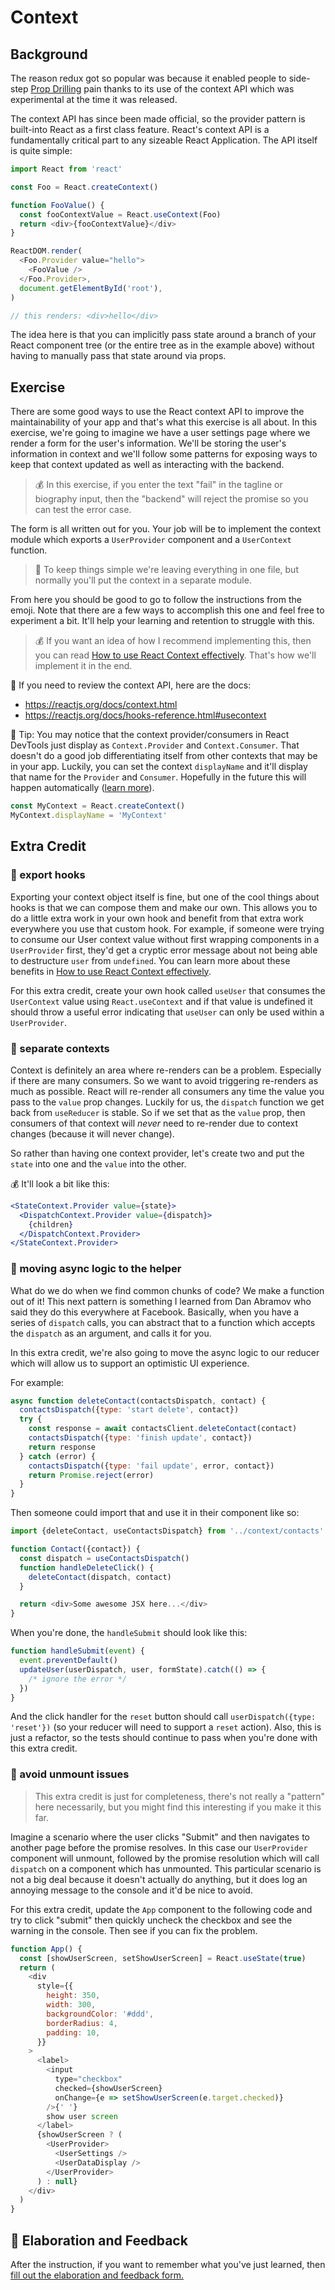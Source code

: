 # Context

## Background

The reason redux got so popular was because it enabled people to side-step
[Prop Drilling](https://kentcdodds.com/blog/prop-drilling) pain thanks to its
use of the context API which was experimental at the time it was released.

The context API has since been made official, so the provider pattern is
built-into React as a first class feature. React's context API is a
fundamentally critical part to any sizeable React Application. The API itself is
quite simple:

```javascript
import React from 'react'

const Foo = React.createContext()

function FooValue() {
  const fooContextValue = React.useContext(Foo)
  return <div>{fooContextValue}</div>
}

ReactDOM.render(
  <Foo.Provider value="hello">
    <FooValue />
  </Foo.Provider>,
  document.getElementById('root'),
)

// this renders: <div>hello</div>
```

The idea here is that you can implicitly pass state around a branch of your
React component tree (or the entire tree as in the example above) without having
to manually pass that state around via props.

## Exercise

There are some good ways to use the React context API to improve the
maintainability of your app and that's what this exercise is all about. In this
exercise, we're going to imagine we have a user settings page where we render a
form for the user's information. We'll be storing the user's information in
context and we'll follow some patterns for exposing ways to keep that context
updated as well as interacting with the backend.

> 💰 In this exercise, if you enter the text "fail" in the tagline or biography
> input, then the "backend" will reject the promise so you can test the error
> case.

The form is all written out for you. Your job will be to implement the context
module which exports a `UserProvider` component and a `UserContext` function.

> 🦉 To keep things simple we're leaving everything in one file, but normally
> you'll put the context in a separate module.

From here you should be good to go to follow the instructions from the emoji.
Note that there are a few ways to accomplish this one and feel free to
experiment a bit. It'll help your learning and retention to struggle with this.

> 💰 If you want an idea of how I recommend implementing this, then you can read
> [How to use React Context effectively](https://kentcdodds.com/blog/how-to-use-react-context-effectively).
> That's how we'll implement it in the end.

📜 If you need to review the context API, here are the docs:

- https://reactjs.org/docs/context.html
- https://reactjs.org/docs/hooks-reference.html#usecontext

🦉 Tip: You may notice that the context provider/consumers in React DevTools
just display as `Context.Provider` and `Context.Consumer`. That doesn't do a
good job differentiating itself from other contexts that may be in your app.
Luckily, you can set the context `displayName` and it'll display that name for
the `Provider` and `Consumer`. Hopefully in the future this will happen
automatically ([learn more](https://github.com/babel/babel/issues/11241)).

```javascript
const MyContext = React.createContext()
MyContext.displayName = 'MyContext'
```

## Extra Credit

### 💯 export hooks

Exporting your context object itself is fine, but one of the cool things about
hooks is that we can compose them and make our own. This allows you to do a
little extra work in your own hook and benefit from that extra work everywhere
you use that custom hook. For example, if someone were trying to consume our
User context value without first wrapping components in a `UserProvider` first,
they'd get a cryptic error message about not being able to destructure `user`
from `undefined`. You can learn more about these benefits in
[How to use React Context effectively](https://kentcdodds.com/blog/how-to-use-react-context-effectively).

For this extra credit, create your own hook called `useUser` that consumes the
`UserContext` value using `React.useContext` and if that value is undefined it
should throw a useful error indicating that `useUser` can only be used within a
`UserProvider`.

### 💯 separate contexts

Context is definitely an area where re-renders can be a problem. Especially if
there are many consumers. So we want to avoid triggering re-renders as much as
possible. React will re-render all consumers any time the value you pass to the
`value` prop changes. Luckily for us, the `dispatch` function we get back from
`useReducer` is stable. So if we set that as the `value` prop, then consumers of
that context will _never_ need to re-render due to context changes (because it
will never change).

So rather than having one context provider, let's create two and put the `state`
into one and the `value` into the other.

💰 It'll look a bit like this:

```jsx
<StateContext.Provider value={state}>
  <DispatchContext.Provider value={dispatch}>
    {children}
  </DispatchContext.Provider>
</StateContext.Provider>
```

### 💯 moving async logic to the helper

What do we do when we find common chunks of code? We make a function out of it!
This next pattern is something I learned from Dan Abramov who said they do this
everywhere at Facebook. Basically, when you have a series of `dispatch` calls,
you can abstract that to a function which accepts the `dispatch` as an argument,
and calls it for you.

In this extra credit, we're also going to move the async logic to our reducer
which will allow us to support an optimistic UI experience.

For example:

```javascript
async function deleteContact(contactsDispatch, contact) {
  contactsDispatch({type: 'start delete', contact})
  try {
    const response = await contactsClient.deleteContact(contact)
    contactsDispatch({type: 'finish update', contact})
    return response
  } catch (error) {
    contactsDispatch({type: 'fail update', error, contact})
    return Promise.reject(error)
  }
}
```

Then someone could import that and use it in their component like so:

```javascript
import {deleteContact, useContactsDispatch} from '../context/contacts'

function Contact({contact}) {
  const dispatch = useContactsDispatch()
  function handleDeleteClick() {
    deleteContact(dispatch, contact)
  }

  return <div>Some awesome JSX here...</div>
}
```

When you're done, the `handleSubmit` should look like this:

```javascript
function handleSubmit(event) {
  event.preventDefault()
  updateUser(userDispatch, user, formState).catch(() => {
    /* ignore the error */
  })
}
```

And the click handler for the `reset` button should call
`userDispatch({type: 'reset'})` (so your reducer will need to support a `reset`
action). Also, this is just a refactor, so the tests should continue to pass
when you're done with this extra credit.

### 💯 avoid unmount issues

> This extra credit is just for completeness, there's not really a "pattern"
> here necessarily, but you might find this interesting if you make it this far.

Imagine a scenario where the user clicks "Submit" and then navigates to another
page before the promise resolves. In this case our `UserProvider` component will
unmount, followed by the promise resolution which will call `dispatch` on a
component which has unmounted. This particular scenario is not a big deal
because it doesn't actually do anything, but it does log an annoying message to
the console and it'd be nice to avoid.

For this extra credit, update the `App` component to the following code and try
to click "submit" then quickly uncheck the checkbox and see the warning in the
console. Then see if you can fix the problem.

```javascript
function App() {
  const [showUserScreen, setShowUserScreen] = React.useState(true)
  return (
    <div
      style={{
        height: 350,
        width: 300,
        backgroundColor: '#ddd',
        borderRadius: 4,
        padding: 10,
      }}
    >
      <label>
        <input
          type="checkbox"
          checked={showUserScreen}
          onChange={e => setShowUserScreen(e.target.checked)}
        />{' '}
        show user screen
      </label>
      {showUserScreen ? (
        <UserProvider>
          <UserSettings />
          <UserDataDisplay />
        </UserProvider>
      ) : null}
    </div>
  )
}
```

## 🦉 Elaboration and Feedback

<div>
<span>After the instruction, if you want to remember what you've just learned, then </span>
<a rel="noopener noreferrer" target="_blank" href="https://ws.kcd.im/?ws=Advanced%20React%20Patterns%20%F0%9F%A4%AF&e=01%3A%2001%20-%20Context&em=">
  fill out the elaboration and feedback form.
</a>
</div>
